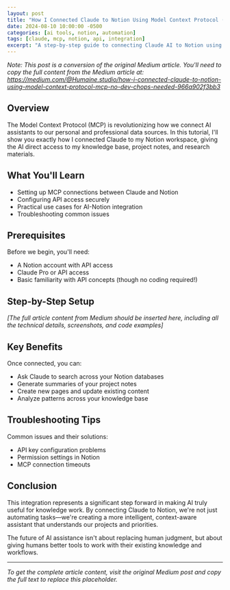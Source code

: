 ```yaml
---
layout: post
title: "How I Connected Claude to Notion Using Model Context Protocol (MCP) — No Dev Chops Needed"
date: 2024-08-10 10:00:00 -0500
categories: [ai tools, notion, automation]
tags: [claude, mcp, notion, api, integration]
excerpt: "A step-by-step guide to connecting Claude AI to Notion using the Model Context Protocol, making your AI assistant aware of your knowledge base."
---
```


*Note: This post is a conversion of the original Medium article. You'll need to copy the full content from the Medium article at: https://medium.com/@Humaine.studio/how-i-connected-claude-to-notion-using-model-context-protocol-mcp-no-dev-chops-needed-966a902f3bb3*

## Overview

The Model Context Protocol (MCP) is revolutionizing how we connect AI assistants to our personal and professional data sources. In this tutorial, I'll show you exactly how I connected Claude to my Notion workspace, giving the AI direct access to my knowledge base, project notes, and research materials.

## What You'll Learn

- Setting up MCP connections between Claude and Notion
- Configuring API access securely
- Practical use cases for AI-Notion integration
- Troubleshooting common issues

## Prerequisites

Before we begin, you'll need:
- A Notion account with API access
- Claude Pro or API access
- Basic familiarity with API concepts (though no coding required!)

## Step-by-Step Setup

*[The full article content from Medium should be inserted here, including all the technical details, screenshots, and code examples]*

## Key Benefits

Once connected, you can:
- Ask Claude to search across your Notion databases
- Generate summaries of your project notes
- Create new pages and update existing content
- Analyze patterns across your knowledge base

## Troubleshooting Tips

Common issues and their solutions:
- API key configuration problems
- Permission settings in Notion
- MCP connection timeouts

## Conclusion

This integration represents a significant step forward in making AI truly useful for knowledge work. By connecting Claude to Notion, we're not just automating tasks—we're creating a more intelligent, context-aware assistant that understands our projects and priorities.

The future of AI assistance isn't about replacing human judgment, but about giving humans better tools to work with their existing knowledge and workflows.

---

*To get the complete article content, visit the original Medium post and copy the full text to replace this placeholder.*